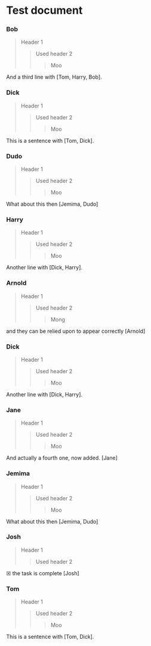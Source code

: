 # Test document


###  Bob

> Header 1
>> Used header 2
>>> Moo

And a third line with \[Tom, Harry, Bob\].

###  Dick

> Header 1
>> Used header 2
>>> Moo

This is a sentence with \[Tom, Dick\].

###  Dudo

> Header 1
>> Used header 2
>>> Moo

What about this then \[Jemima, Dudo\]

###  Harry

> Header 1
>> Used header 2
>>> Moo

Another line with \[Dick, Harry\].

### Arnold

> Header 1
>> Used header 2
>>> Mong

and they can be relied upon to appear correctly \[Arnold\]

### Dick

> Header 1
>> Used header 2
>>> Moo

Another line with \[Dick, Harry\].

### Jane

> Header 1
>> Used header 2
>>> Moo

And actually a fourth one, now added. \[Jane\]

### Jemima

> Header 1
>> Used header 2
>>> Moo

What about this then \[Jemima, Dudo\]

### Josh

> Header 1
>> Used header 2

☒ the task is complete \[Josh\]

### Tom

> Header 1
>> Used header 2
>>> Moo

This is a sentence with \[Tom, Dick\].

